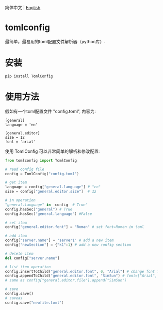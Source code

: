 简体中文 | [English](README.md)

# tomlconfig
最简单，最易用的toml配置文件解析器（python库）.

# 安装

~~~shell
pip install TomlConfig
~~~

# 使用方法

假如有一个toml配置文件 "config.toml", 内容为:

~~~
[general]
language = 'en'

[general.editor]
size = 12
font = 'arial'
~~~

使用 TomlConfig 可以非常简单的解析和修改配置:

~~~python
from tomlconfig import TomlConfig

# read config file
config = TomlConfig("config.toml")

# get item
language = config["general.language"] # "en"
size = config["general.editor.size"]  # 12

# in operation
"general.language" in  config  # True"
config.hasSec("general") # True
config.hasSec("general.language") #False

# set item
config["general.editor.font"] = "Roman" # set font=Roman in toml

# add item
config["server.name"] = 'server1' # add a new item
config["newSection"] = {"k1":1} # add a new config section

# delete item
del config["server.name"]

# list item operation
config.insertToChild("general.editor.font", 0, "Arial") # change font from str to list and insert item
config.appendToChild("general.editor.font", "SimSun") # font=["Arial", "Roman", "SimSun"]
# same as config["general.editor.file"].append("SimSun")

# save
config.save()
# saveas
config.save("newfile.toml")
~~~
